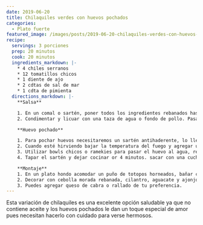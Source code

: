 ```yaml
---
date: 2019-06-20
title: Chilaquiles verdes con huevos pochados
categories:
  - Plato fuerte
featured_image: /images/posts/2019-06-20-chilaquiles-verdes-con-huevos-pochados-01.jpg
recipe:
  servings: 3 porciones
  prep: 20 minutos
  cook: 20 minutos
  ingredients_markdown: |-
    * 4 chiles serranos
    * 12 tomatillos chicos
    * 1 diente de ajo
    * 2 cdtas de sal de mar
    * 1 cdta de pimienta
  directions_markdown: |-
    **Salsa**

    1. En un comal o sartén, poner todos los ingredientes rebanados hasta que queden bien tatemados.
    2. Condimentar y licuar con una taza de agua o fondo de pollo. Pasar a una olla chica y volver a calentar.

    **Huevo pochado**

    1. Para pochar huevos necesitaremos un sartén antihaderente, lo llenaremos con agua y dejaremos que hierva.
    2. Cuando esté hirviendo bajar la temperatura del fuego y agregar una cucharada de vinagre de manzana al agua.
    3. Utilizar bowls chicos o ramekies para pasar el huevo al agua, reventarlos en ellos y pasar con cuidado al agua caliente (hasta 4 huevos a la vez).
    4. Tapar el sartén y dejar cocinar or 4 minutos. sacar con una cuchara para drenar, escurrir un poco y servir.

    **Montaje**
    1. En un plato hondo acomodar un puño de totopos horneados, bañar con la salsa bien caliente y montarlos huevos pochados arriba.
    2. Decorar con cebolla morada rebanada, cilantro, aguacate y ajonjolí.
    3. Puedes agregar queso de cabra o rallado de tu preferencia.
---
```

Esta variación de chilaquiles es una excelente opción saludable ya que no contiene aceite y los huevos pochados le dan un toque especial de amor pues necesitan hacerlo con cuidado para verse hermosos.

